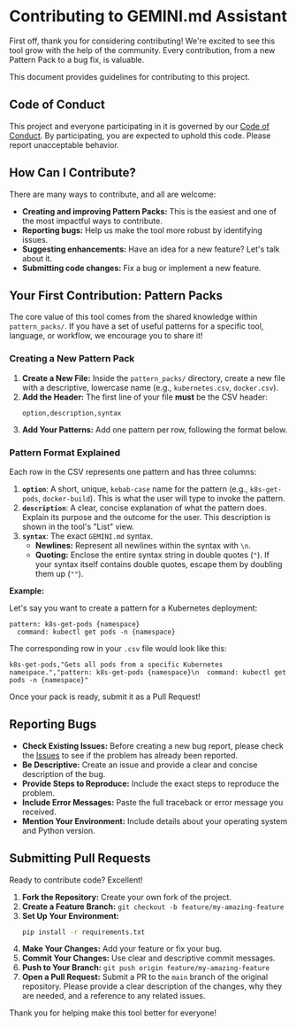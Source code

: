 # Contributing to GEMINI.md Assistant

First off, thank you for considering contributing! We're excited to see this tool grow with the help of the community. Every contribution, from a new Pattern Pack to a bug fix, is valuable.

This document provides guidelines for contributing to this project.

## Code of Conduct

This project and everyone participating in it is governed by our [Code of Conduct](CODE_OF_CONDUCT.md). By participating, you are expected to uphold this code. Please report unacceptable behavior.

## How Can I Contribute?

There are many ways to contribute, and all are welcome:

*   **Creating and improving Pattern Packs:** This is the easiest and one of the most impactful ways to contribute.
*   **Reporting bugs:** Help us make the tool more robust by identifying issues.
*   **Suggesting enhancements:** Have an idea for a new feature? Let's talk about it.
*   **Submitting code changes:** Fix a bug or implement a new feature.

## Your First Contribution: Pattern Packs

The core value of this tool comes from the shared knowledge within `pattern_packs/`. If you have a set of useful patterns for a specific tool, language, or workflow, we encourage you to share it!

### Creating a New Pattern Pack

1.  **Create a New File:** Inside the `pattern_packs/` directory, create a new file with a descriptive, lowercase name (e.g., `kubernetes.csv`, `docker.csv`).
2.  **Add the Header:** The first line of your file **must** be the CSV header:
    ```csv
    option,description,syntax
    ```
3.  **Add Your Patterns:** Add one pattern per row, following the format below.

### Pattern Format Explained

Each row in the CSV represents one pattern and has three columns:

1.  **`option`**: A short, unique, `kebab-case` name for the pattern (e.g., `k8s-get-pods`, `docker-build`). This is what the user will type to invoke the pattern.
2.  **`description`**: A clear, concise explanation of what the pattern does. Explain its purpose and the outcome for the user. This description is shown in the tool's "List" view.
3.  **`syntax`**: The exact `GEMINI.md` syntax.
    *   **Newlines:** Represent all newlines within the syntax with `\n`.
    *   **Quoting:** Enclose the entire syntax string in double quotes (`"`). If your syntax itself contains double quotes, escape them by doubling them up (`""`).

**Example:**

Let's say you want to create a pattern for a Kubernetes deployment:

```
pattern: k8s-get-pods {namespace}
  command: kubectl get pods -n {namespace}
```

The corresponding row in your `.csv` file would look like this:

```csv
k8s-get-pods,"Gets all pods from a specific Kubernetes namespace.","pattern: k8s-get-pods {namespace}\n  command: kubectl get pods -n {namespace}"
```

Once your pack is ready, submit it as a Pull Request!

## Reporting Bugs

*   **Check Existing Issues:** Before creating a new bug report, please check the [Issues](https://github.com/one-thd/reliability-engineering-prompts/issues) to see if the problem has already been reported.
*   **Be Descriptive:** Create an issue and provide a clear and concise description of the bug.
*   **Provide Steps to Reproduce:** Include the exact steps to reproduce the problem.
*   **Include Error Messages:** Paste the full traceback or error message you received.
*   **Mention Your Environment:** Include details about your operating system and Python version.

## Submitting Pull Requests

Ready to contribute code? Excellent!

1.  **Fork the Repository:** Create your own fork of the project.
2.  **Create a Feature Branch:** `git checkout -b feature/my-amazing-feature`
3.  **Set Up Your Environment:**
    ```bash
    pip install -r requirements.txt
    ```
4.  **Make Your Changes:** Add your feature or fix your bug.
5.  **Commit Your Changes:** Use clear and descriptive commit messages.
6.  **Push to Your Branch:** `git push origin feature/my-amazing-feature`
7.  **Open a Pull Request:** Submit a PR to the `main` branch of the original repository. Please provide a clear description of the changes, why they are needed, and a reference to any related issues.

Thank you for helping make this tool better for everyone!
